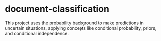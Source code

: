 # document-classification
This project uses the probability background to make predictions in uncertain situations, applying concepts like conditional probability, priors, and conditional independence. 
